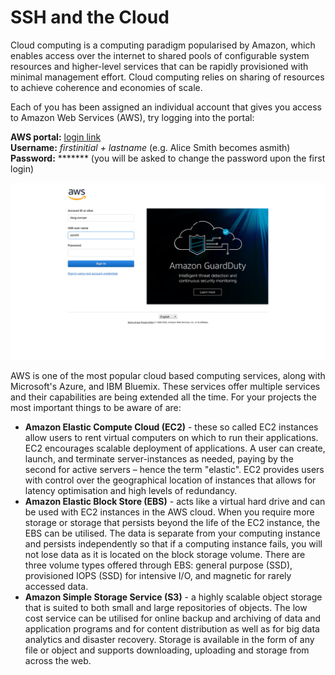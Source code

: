 # SSH and the Cloud
Cloud computing is a computing paradigm popularised by Amazon, which enables access over the internet to shared pools of configurable system resources and higher-level services that can be rapidly provisioned with minimal management effort. Cloud computing relies on sharing of resources to achieve coherence and economies of scale. 

Each of you has been assigned an individual account that gives you access to Amazon Web Services (AWS), try logging into the portal:

**AWS portal:** [login link](https://dssg-europe.signin.aws.amazon.com/console) <br/>
**Username:** _firstinitial + lastname_ (e.g. Alice Smith becomes asmith) <br/>
**Password:** &ast;&ast;&ast;&ast;&ast;&ast;&ast; (you will be asked to change the password upon the first login) <br/>

![screenshot aws](images/screenshot1.png)

AWS is one of the most popular cloud based computing services, along with Microsoft's Azure, and IBM Bluemix. These services offer multiple services and their capabilities are being extended all the time. For your projects the most important things to be aware of are:

* **Amazon Elastic Compute Cloud (EC2)** - these so called EC2 instances allow users to rent virtual computers on which to run their applications. EC2 encourages scalable deployment of applications. A user can create, launch, and terminate server-instances as needed, paying by the second for active servers – hence the term "elastic". EC2 provides users with control over the geographical location of instances that allows for latency optimisation and high levels of redundancy.
* **Amazon Elastic Block Store (EBS)** - acts like a virtual hard drive and can be used with EC2 instances in the AWS cloud. When you require more storage or storage that persists beyond the life of the EC2 instance, the EBS can be utilised. The data is separate from your computing instance and persists independently so that if a computing instance fails, you will not lose data as it is located on the block storage volume. There are three volume types offered through EBS: general purpose (SSD), provisioned IOPS (SSD) for intensive I/O, and magnetic for rarely accessed data.
* **Amazon Simple Storage Service (S3)** - a highly scalable object storage that is suited to both small and large repositories of objects. The low cost service can be utilised for online backup and archiving of data and application programs and for content distribution as well as for big data analytics and disaster recovery. Storage is available in the form of any file or object and supports downloading, uploading and storage from across the web.
